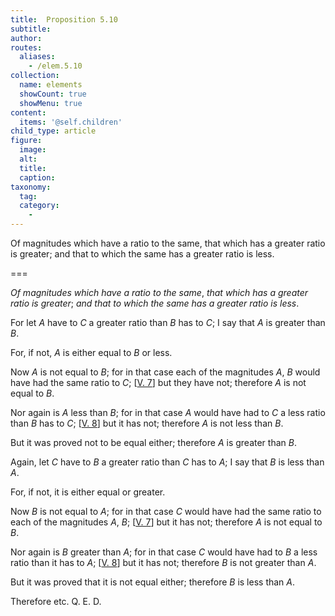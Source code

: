 ```yaml
---
title:  Proposition 5.10
subtitle: 
author:
routes:
  aliases:
    - /elem.5.10
collection:
  name: elements
  showCount: true
  showMenu: true
content:
  items: '@self.children'
child_type: article
figure:
  image:
  alt:
  title:
  caption:
taxonomy:
  tag:
  category:
    - 
---
```


<p><emph>Of magnitudes which have a ratio to the same</emph>, <emph>that which has a greater ratio is greater</emph>; <emph>and that to which the same has a greater ratio is less</emph>. </p>

===

<p><em>Of magnitudes which have a ratio to the same</em>, <em>that which has a greater ratio is greater</em>; <em>and that to which the same has a greater ratio is less</em>. </p>

<p>For let <em>A</em> have to <em>C</em> a greater ratio than <em>B</em> has to <em>C</em>; I say that <em>A</em> is greater than <em>B</em>. 
      </p>

<p>For, if not, <em>A</em> is either equal to <em>B</em> or less. </p>

<p>Now <em>A</em> is not equal to <em>B</em>; for in that case each of the magnitudes <em>A</em>, <em>B</em> would have had the same ratio to <em>C</em>; [<a href="/elem.5.7">V. 7</a>] but they have not; <span class="center">therefore <em>A</em> is not equal to <em>B</em>.</span>
      </p>

<p>Nor again is <em>A</em> less than <em>B</em>; for in that case <em>A</em> would have had to <em>C</em> a less ratio than <em>B</em> has to <em>C</em>; [<a href="/elem.5.8">V. 8</a>] but it has not; <span class="center">therefore <em>A</em> is not less than <em>B</em>.</span>
      </p>

<p>But it was proved not to be equal either; <span class="center">therefore <em>A</em> is greater than <em>B</em>.</span>
      </p>

<p>Again, let <em>C</em> have to <em>B</em> a greater ratio than <em>C</em> has to <em>A</em>; I say that <em>B</em> is less than <em>A</em>. </p>

<p>For, if not, it is either equal or greater. </p>

<p>Now <em>B</em> is not equal to <em>A</em>; for in that case <em>C</em> would have had the same ratio to each of the magnitudes <em>A</em>, <em>B</em>; [<a href="/elem.5.7">V. 7</a>] but it has not; <span class="center">therefore <em>A</em> is not equal to <em>B</em>.</span>
       <pb n="156"/></p>

<p>Nor again is <em>B</em> greater than <em>A</em>; for in that case <em>C</em> would have had to <em>B</em> a less ratio than it has to <em>A</em>; [<a href="/elem.5.8">V. 8</a>] but it has not; <span class="center">therefore <em>B</em> is not greater than <em>A</em>.</span>
      </p>

<p>But it was proved that it is not equal either; <span class="center">therefore <em>B</em> is less than <em>A</em>.</span>
      </p>

<p>Therefore etc. Q. E. D.</p>
